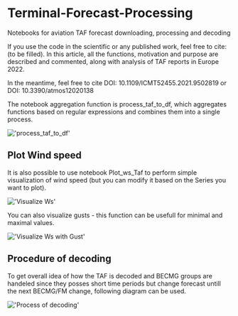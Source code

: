 # Terminal-Forecast-Processing
Notebooks for aviation TAF forecast downloading, processing and decoding

If you use the code in the scientific or any published work, feel free to cite:
(to be filled). In this article, all the functions, motivation and purpose are described and commented, along with analysis of TAF reports in Europe 2022.

In the meantime, feel free to cite 
DOI: 10.1109/ICMT52455.2021.9502819 or DOI: 10.3390/atmos12020138

The notebook aggregation function is process_taf_to_df, which aggregates functions based on regular expressions and combines them into a single process.

!['process_taf_to_df'](https://github.com/Sladekd/Terminal-Forecast-Python-Processing/blob/main/Taf_to_df.PNG)

## Plot Wind speed

It is also possible to use notebook Plot_ws_Taf to perform simple visualization of wind speed (but you can modify it based on the Series you want to plot).

!['Visualize Ws'](https://github.com/Sladekd/Terminal-Forecast-Python-Processing/blob/main/Ws_fcst.png)

You can also visualize gusts - this function can be usefull for minimal and maximal values.

!['Visualize Ws with Gust'](https://github.com/Sladekd/Terminal-Forecast-Python-Processing/blob/main/Ws_TAF_Gust.png)

## Procedure of decoding

To get overall idea of how the TAF is decoded and BECMG groups are handeled since they posses short time periods but change forecast untill the next BECMG/FM change, following diagram can be used.

!['Process of decoding'](https://github.com/Sladekd/Terminal-Forecast-Python-Processing/blob/main/Process.PNG)
